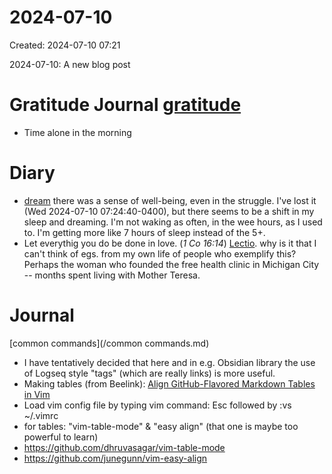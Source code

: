 # 2024-07-10
Created: 2024-07-10 07:21

2024-07-10: A new blog post
# Gratitude Journal [gratitude](/gratitude.md)
- Time alone in the morning
# Diary
- [dream](/dream.md) there was a sense of well-being, even in the struggle. I've lost it (Wed 2024-07-10 07:24:40-0400), but there seems to be a shift in my sleep and dreaming. I'm not waking as often, in the wee hours, as I used to. I'm getting more like 7 hours of sleep instead of the 5+.
- Let everythig you do be done in love. (*1 Co 16:14*) [Lectio](/Lectio.md). why is it that I can't think of egs. from my own life of people who exemplify this? Perhaps the woman who founded the free health clinic in Michigan City -- months spent living with Mother Teresa.
# Journal

[common commands](/common commands.md)
- I have tentatively decided that here and in e.g. Obsidian library the use of Logseq style "tags" (which are really links) is more useful.
- Making tables (from Beelink): [Align GitHub-Flavored Markdown Tables in Vim](https://thoughtbot.com/blog/align-github-flavored-markdown-tables-in-vim "Align GitHub-Flavored Markdown Tables in Vim")
- Load vim config file by typing vim command: Esc followed by :vs ~/.vimrc 
- for tables: "vim-table-mode" & "easy align" (that one is maybe too powerful to learn)
- https://github.com/dhruvasagar/vim-table-mode
- https://github.com/junegunn/vim-easy-align


